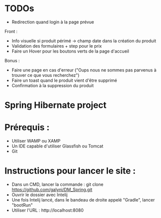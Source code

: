 # TODOs
 
- Redirection quand login à la page prévue

Front : 
- Info visuelle si produit périmé -> champ date dans la création du produit
- Validation des formulaires + step pour le prix
- Faire un Hover pour les boutons verts de la page d'accueil

Bonus :
- Faire une page en cas d'erreur ("Oups nous ne sommes pas parvenus à trouver ce que vous recherchez")
- Faire un toast quand le produit vient d'être supprimé
- Confirmation à la suppression du produit

Spring Hibernate project
=========================

# Prérequis : 
- Utiliser WAMP ou XAMP 
- Un IDE capable d'utiliser Glassfish ou Tomcat 
- Git 

# Instructions pour lancer le site : 

- Dans un CMD, lancer la commande : git clone https://github.com/galyni/DM_Spring.git
- Ouvrir le dossier avec Intelij
- Une fois Intelij lancé, dans le bandeau de droite appelé "Gradle", lancer "bootRun"
- Utiliser l'URL : http://localhost:8080

